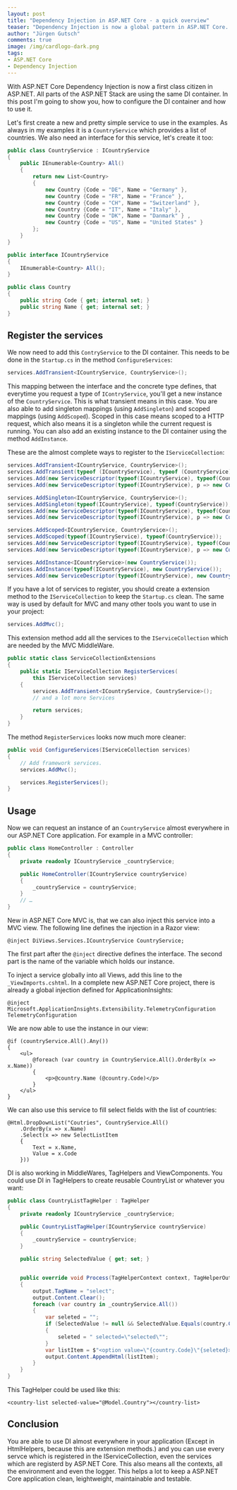 ```yaml
--- 
layout: post
title: "Dependency Injection in ASP.​NET Core - a quick overview"
teaser: "Dependency Injection is now a global pattern in ASP.NET Core. All parts of the ASP.NET Stack are using the same DI container. In this post I will try to show how to configure the DI container and where you can use it."
author: "Jürgen Gutsch"
comments: true
image: /img/cardlogo-dark.png
tags: 
- ASP.NET Core
- Dependency Injection
---
```


With ASP.NET Core Dependency Injection is now a first class citizen in ASP.NET. All parts of the ASP.NET Stack are using the same DI container. In this post I'm going to show you, how to configure the DI container and how to use it.

Let's first create a new and pretty simple service to use in the examples. As always in my examples it is a `CountryService` which provides a list of countries. We also need an interface for this service, let's create it too:

~~~ csharp
public class CountryService : ICountryService 
{ 
    public IEnumerable<Country> All() 
    { 
        return new List<Country> 
        { 
            new Country {Code = "DE", Name = "Germany" }, 
            new Country {Code = "FR", Name = "France" }, 
            new Country {Code = "CH", Name = "Switzerland" }, 
            new Country {Code = "IT", Name = "Italy" }, 
            new Country {Code = "DK", Name = "Danmark" } , 
            new Country {Code = "US", Name = "United States" }
        }; 
    } 
} 

public interface ICountryService 
{ 
    IEnumerable<Country> All(); 
} 

public class Country 
{ 
    public string Code { get; internal set; } 
    public string Name { get; internal set; } 
}
~~~

## Register the services

We now need to add this `ContryService` to the DI container. This needs to be done in the `Startup.cs` in the method `ConfigureServices`:

~~~ csharp
services.AddTransient<ICountryService, CountryService>();
~~~

This mapping between the interface and the concrete type defines, that everytime you request a type of `IContryService`, you'll get a new instance of the `CountryService`. This is what transient means in this case. You are also able to add singleton mappings (using `AddSingleton`) and scoped mappings (using `AddScoped`). Scoped in this case means scoped to a HTTP request, which also means it is a singleton while the current request is running. You can also add an existing instance to the DI container using the method `AddInstance`.

These are the almost complete ways to register to the `IServiceCollection`:

~~~ csharp
services.AddTransient<ICountryService, CountryService>();            
services.AddTransient(typeof (ICountryService), typeof (CountryService));
services.Add(new ServiceDescriptor(typeof(ICountryService), typeof(CountryService), ServiceLifetime.Transient));
services.Add(new ServiceDescriptor(typeof(ICountryService), p => new CountryService(), ServiceLifetime.Transient));

services.AddSingleton<ICountryService, CountryService>();
services.AddSingleton(typeof(ICountryService), typeof(CountryService));
services.Add(new ServiceDescriptor(typeof(ICountryService), typeof(CountryService), ServiceLifetime.Singleton));
services.Add(new ServiceDescriptor(typeof(ICountryService), p => new CountryService(), ServiceLifetime.Singleton));

services.AddScoped<ICountryService, CountryService>();
services.AddScoped(typeof(ICountryService), typeof(CountryService));
services.Add(new ServiceDescriptor(typeof(ICountryService), typeof(CountryService), ServiceLifetime.Scoped));
services.Add(new ServiceDescriptor(typeof(ICountryService), p => new CountryService(), ServiceLifetime.Scoped));

services.AddInstance<ICountryService>(new CountryService());
services.AddInstance(typeof(ICountryService), new CountryService());
services.Add(new ServiceDescriptor(typeof(ICountryService), new CountryService()));
~~~

If you have a lot of services to register, you should create a extension method to the `IServiceCollection` to keep the `Startup.cs` clean. The same way is used by default for MVC and many other tools you want to use in your project:

~~~ csharp
services.AddMvc();
~~~

This extension method add all the services to the `IServiceCollection` which are needed by the MVC MiddleWare.

~~~ csharp
public static class ServiceCollectionExtensions
{
    public static IServiceCollection RegisterServices(
        this IServiceCollection services)
    {
        services.AddTransient<ICountryService, CountryService>();
        // and a lot more Services

        return services;
    }
}
~~~

The method `RegisterServices` looks now much more cleaner:
~~~ csharp
public void ConfigureServices(IServiceCollection services)
{
    // Add framework services.
    services.AddMvc();

    services.RegisterServices();
}
~~~

## Usage

Now we can request an instance of an `CountryService` almost everywhere in our ASP.NET Core application. For example in a MVC controller:

~~~ csharp
public class HomeController : Controller 
{ 
    private readonly ICountryService _countryService; 

    public HomeController(ICountryService countryService) 
    { 
        _countryService = countryService; 
    } 
    // … 
}
~~~

New in ASP.NET Core MVC is, that we can also inject this service into a MVC view. The following line defines the injection in a Razor view:

~~~ razor
@inject DiViews.Services.ICountryService CountryService;
~~~

The first part after the `@inject` directive defines the interface. The second part is the name of the variable which holds our instance.

To inject a service globally into all Views, add this line to the `_ViewImports.cshtml`. In a complete new ASP.NET Core project, there is already a global injection defined for ApplicationInsights:

~~~ razor
@inject Microsoft.ApplicationInsights.Extensibility.TelemetryConfiguration TelemetryConfiguration
~~~

We are now able to use the instance in our view:

~~~ razor
@if (countryService.All().Any()) 
{ 
    <ul> 
        @foreach (var country in CountryService.All().OrderBy(x => x.Name)) 
        { 
            <p>@country.Name (@country.Code)</p> 
        } 
    </ul> 
}
~~~

We can also use this service to fill select fields with the list of countries:

~~~ razor
@Html.DropDownList("Coutries", CountryService.All() 
    .OrderBy(x => x.Name) 
    .Select(x => new SelectListItem 
    { 
        Text = x.Name, 
        Value = x.Code 
    }))
~~~

DI is also working in MiddleWares, TagHelpers and ViewComponents. You could use DI in TagHelpers to create reusable CountryList or whatever you want:

~~~ csharp
public class CountryListTagHelper : TagHelper
{
    private readonly ICountryService _countryService;

    public CountryListTagHelper(ICountryService countryService)
    {
        _countryService = countryService;
    }

    public string SelectedValue { get; set; }


    public override void Process(TagHelperContext context, TagHelperOutput output)
    {
        output.TagName = "select";
        output.Content.Clear();
        foreach (var country in _countryService.All())
        {
            var seleted = "";
            if (SelectedValue != null && SelectedValue.Equals(country.Code, StringComparison.CurrentCultureIgnoreCase))
            {
                seleted = " selected=\"selected\"";
            }
            var listItem = $"<option value=\"{country.Code}\"{seleted}>{country.Name}</option>";
            output.Content.AppendHtml(listItem);
        }
    }
}
~~~

This TagHelper could be used like this:

~~~ razor
<country-list selected-value="@Model.Country"></country-list>
~~~

## Conclusion

You are able to use DI almost everywhere in your application (Except in HtmlHelpers, because this are extension methods.) and you can use every servce which is registered in the IServiceCollection, even the services which are registerd by ASP.NET Core. This also means all the contexts, all the environment and even the logger. This helps a lot to keep a ASP.NET Core application clean, leightweight, maintainable and testable.

